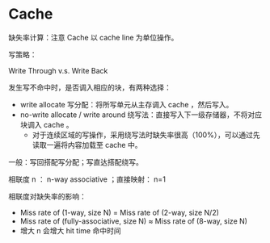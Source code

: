 # Cache

缺失率计算：注意 Cache 以 cache line 为单位操作。

写策略：

Write Through v.s. Write Back

发生写不命中时，是否调入相应的块，有两种选择：

- write allocate 写分配：将所写单元从主存调入 cache ，然后写入。
- no-write allocate / write around 绕写法：直接写入下一级存储器，不将对应块调入 cache 。
    - 对于连续区域的写操作，采用绕写法时缺失率很高（100%），可以通过先读取一遍将内容加载至 cache 中。

一般：写回搭配写分配；写直达搭配绕写。



相联度 n ： n-way associative ；直接映射： n=1

相联度对缺失率的影响：

- Miss rate of (1-way, size N) = Miss rate of (2-way, size N/2)
- Miss rate of (fully-associative, size N) ≈ Miss rate of (8-way, size N)
- 增大 n 会增大 hit time 命中时间



